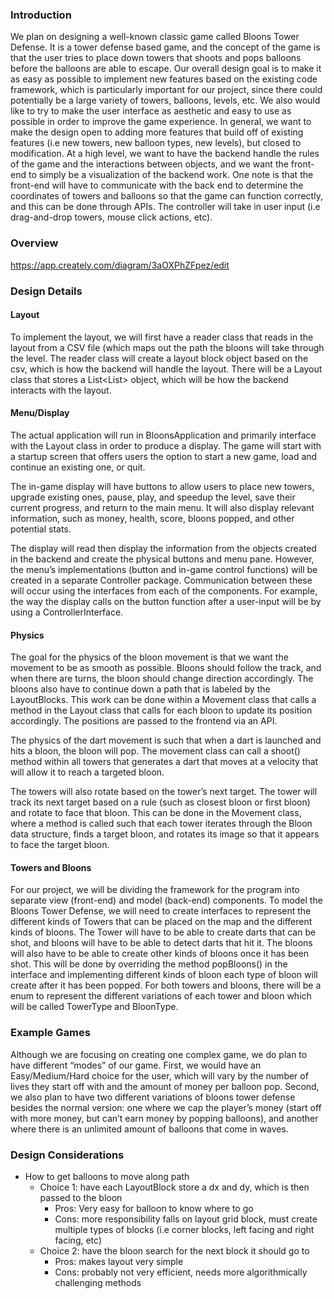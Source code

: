 ### Introduction

We plan on designing a well-known classic game called Bloons Tower Defense. It is a tower defense based game, and the concept of the game is that the user tries to place down towers that shoots and pops balloons before the balloons are able to escape. Our overall design goal is to make it as easy as possible to implement new features based on the existing code framework, which is particularly important for our project, since there could potentially be a large variety of towers, balloons, levels, etc. We also would like to try to make the user interface as aesthetic and easy to use as possible in order to improve the game experience. In general, we want to make the design open to adding more features that build off of existing features (i.e new towers, new balloon types, new levels), but closed to modification. At a high level, we want to have the backend handle the rules of the game and the interactions between objects, and we want the front-end to simply be a visualization of the backend work. One note is that the front-end will have to communicate with the back end to determine the coordinates of towers and balloons so that the game can function correctly, and this can be done through APIs. The controller will take in user input (i.e drag-and-drop towers, mouse click actions, etc).

### Overview

https://app.creately.com/diagram/3aOXPhZFpez/edit

### Design Details

#### Layout

To implement the layout, we will first have a reader class that reads in the layout from a CSV file (which maps out the path the bloons will take through the level. The reader class will create a layout block object based on the csv, which is how the backend will handle the layout. There will be a Layout class that stores a List<List<LayoutBlock>> object, which will be how the backend interacts with the layout.

#### Menu/Display

The actual application will run in BloonsApplication and primarily interface with the Layout class in order to produce a display.  The game will start with a startup screen that offers users the option to start a new game, load and continue an existing one, or quit.
 
The in-game display will have buttons to allow users to place new towers, upgrade existing ones, pause, play, and speedup the level, save their current progress, and return to the main menu.  It will also display relevant information, such as money, health, score, bloons popped, and other potential stats.

The display will read then display the information from the objects created in the backend and create the physical buttons and menu pane. However, the menu’s implementations (button and in-game control functions) will be created in a separate Controller package. Communication between these will occur using the interfaces from each of the components. For example, the way the display calls on the button function after a user-input will be by using a ControllerInterface.

#### Physics

The goal for the physics of the bloon movement is that we want the movement to be as smooth as possible. Bloons should follow the track, and when there are turns, the bloon should change direction accordingly. The bloons also have to continue down a path that is labeled by the LayoutBlocks. This work can be done within a Movement class that calls a method in the Layout class that calls for each bloon to update its position accordingly. The positions are passed to the frontend via an API. 

The physics of the dart movement is such that when a dart is launched and hits a bloon, the bloon will pop. The movement class can call a shoot() method within all towers that generates a dart that moves at a velocity that will allow it to reach a targeted bloon.

The towers will also rotate based on the tower’s next target. The tower will track its next target based on a rule (such as closest bloon or first bloon) and rotate to face that bloon. This can be done in the Movement class, where a method is called such that each tower iterates through the Bloon data structure, finds a target bloon, and rotates its image so that it appears to face the target bloon.

#### Towers and Bloons

For our project, we will be dividing the framework for the program into separate view (front-end) and model (back-end) components. To model the Bloons Tower Defense, we will need to create interfaces to represent the different kinds of Towers that can be placed on the map and the different kinds of bloons. The Tower will have to be able to create darts that can be shot, and bloons will have to be able to detect darts that hit it. The bloons will also have to be able to create other kinds of bloons once it has been shot. This will be done by overriding the method popBloons() in the interface and implementing different kinds of bloon each type of bloon will create after it has been popped. For both towers and bloons, there will be a enum to represent the different variations of each tower and bloon which will be called TowerType and BloonType.

### Example Games

Although we are focusing on creating one complex game, we do plan to have different “modes” of our game. First, we would have an Easy/Medium/Hard choice for the user, which will vary by the number of lives they start off with and the amount of money per balloon pop. Second, we also plan to have two different variations of bloons tower defense besides the normal version: one where we cap the player’s money (start off with more money, but can’t earn money by popping balloons), and another where there is an unlimited amount of balloons that come in waves.

### Design Considerations

* How to get balloons to move along path
	* Choice 1: have each LayoutBlock store a dx and dy, which is then passed to the bloon
		* Pros: Very easy for balloon to know where to go
		* Cons: more responsibility falls on layout grid block, must create multiple types of blocks (i.e corner blocks, left facing and right facing, etc)
	* Choice 2: have the bloon search for the next block it should go to
		* Pros: makes layout very simple
		* Cons: probably not very efficient, needs more algorithmically challenging methods